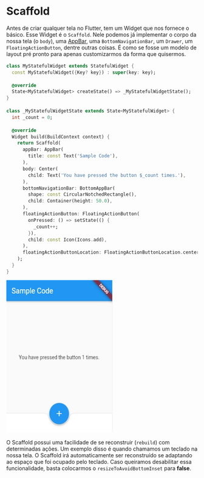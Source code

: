 # Scaffold

Antes de criar qualquer tela no Flutter, tem um Widget que nos fornece o básico. Esse Widget é o `Scaffold`. Nele podemos já implementar o corpo da nossa tela (o `body`), uma [AppBar](../../Dando_alguns_passos/appbar/appbar.md), uma `BottomNavigationBar`, um `Drawer`, um `FloatingActionButton`, dentre outras coisas. É como se fosse um modelo de layout pré pronto para apenas customizarmos da forma que quisermos.

```dart
class MyStatefulWidget extends StatefulWidget {
  const MyStatefulWidget({Key? key}) : super(key: key);

  @override
  State<MyStatefulWidget> createState() => _MyStatefulWidgetState();
}

class _MyStatefulWidgetState extends State<MyStatefulWidget> {
  int _count = 0;

  @override
  Widget build(BuildContext context) {
    return Scaffold(
      appBar: AppBar(
        title: const Text('Sample Code'),
      ),
      body: Center(
        child: Text('You have pressed the button $_count times.'),
      ),
      bottomNavigationBar: BottomAppBar(
        shape: const CircularNotchedRectangle(),
        child: Container(height: 50.0),
      ),
      floatingActionButton: FloatingActionButton(
        onPressed: () => setState(() {
          _count++;
        }),
        child: const Icon(Icons.add),
      ),
      floatingActionButtonLocation: FloatingActionButtonLocation.centerDocked,
    );
  }
}
```

<img src='../../../assets/scaffold.jpg' height=400 width=280>

O Scaffold possui uma facilidade de se reconstruir (`rebuild`) com determinadas ações. Um exemplo disso é quando chamamos um teclado na nossa tela. O Scaffold irá automaticamente ser reconstruído se adaptando ao espaço que foi ocupado pelo teclado.
Caso queiramos desabilitar essa funcionalidade, basta colocarmos o `resizeToAvoidBottomInset` para <b>false</b>.
